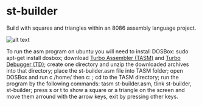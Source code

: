 # st-builder
Build with squares and triangles within an 8086 assembly language project.

![alt text](https://github.com/lucianodainic/st-builder/blob/main/demo.png)

To run the asm program on ubuntu you will need to install DOSBox: sudo apt-get install dosbox; download [Turbo Assembler (TASM)](https://sourceforge.net/projects/tasmeditor/files/latest/download?source=files) and [Turbo Debugger (TD)](https://winworldpc.com/product/borland-c/20); create one directory and unzip the downloaded archives into that directory; place the st-builder.asm file into TASM folder; open DOSBox and run c /home/<username> then c: ; cd to the TASM directory; run the program by the following commands: tasm st-builder.asm, tlink st-builder, st-builder; press s or t to show a square or a triangle on the screen and move them arround with the arrow keys, exit by pressing other keys.
